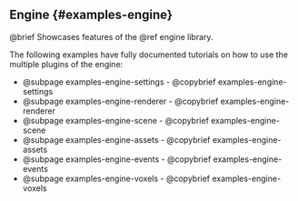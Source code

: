 ## Engine {#examples-engine}

@brief Showcases features of the @ref engine library.

The following examples have fully documented tutorials on how to use the
multiple plugins of the engine:

- @subpage examples-engine-settings - @copybrief examples-engine-settings
- @subpage examples-engine-renderer - @copybrief examples-engine-renderer
- @subpage examples-engine-scene - @copybrief examples-engine-scene
- @subpage examples-engine-assets - @copybrief examples-engine-assets
- @subpage examples-engine-events - @copybrief examples-engine-events
- @subpage examples-engine-voxels - @copybrief examples-engine-voxels
